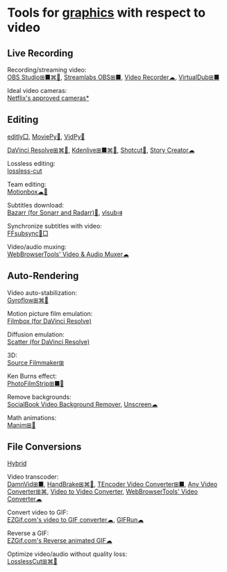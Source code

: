 
# Tools for [graphics](https://trendless.tech/graphics/) with respect to video

## Live Recording

Recording/streaming video:  
[OBS Studio⊞■⌘🐧](https://obsproject.com/),
[Streamlabs OBS⊞■](https://streamlabs.com/streamlabs-obs),
[Video Recorder☁](https://webbrowsertools.com/video-recorder/),
[VirtualDub⊞■](https://sourceforge.net/projects/virtualdub/)

Ideal video cameras:  
[Netflix's approved cameras*](https://partnerhelp.netflixstudios.com/hc/en-us/articles/360000579527-Cameras-and-Image-Capture)

## Editing

[editly□](https://github.com/mifi/editly),
[MoviePy🐍](https://zulko.github.io/moviepy/),
[VidPy🐍](https://antiboredom.github.io/vidpy/)

[DaVinci Resolve⊞⌘🐧](https://www.blackmagicdesign.com/products/davinciresolve/),
[Kdenlive⊞■⌘🐧](https://kdenlive.org/),
[Shotcut🐧](https://www.shotcut.org/),
[Story Creator☁](https://storycreatorapp.com/)

Lossless editing:  
[lossless-cut](https://github.com/mifi/lossless-cut)

Team editing:  
[Motionbox☁🤝](https://motionbox.io/)

Subtitles download:  
[Bazarr (for Sonarr and Radarr)💾](https://www.bazarr.media/),
[vlsub⇉](https://github.com/exebetche/vlsub)

Synchronize subtitles with video:  
[FFsubsync🐧□](https://github.com/smacke/ffsubsync)

Video/audio muxing:  
[WebBrowserTools' Video & Audio Muxer☁](https://webbrowsertools.com/video-audio-muxer/)

## Auto-Rendering

Video auto-stabilization:  
[Gyroflow⊞⌘🐧](https://gyroflow.xyz/)

Motion picture film emulation:  
[Filmbox (for DaVinci Resolve)](https://videovillage.com/filmbox/)

Diffusion emulation:  
[Scatter (for DaVinci Resolve)](https://videovillage.com/scatter/)

3D:  
[Source Filmmaker⊞](https://store.steampowered.com/app/1840/Source_Filmmaker/)

Ken Burns effect:  
[PhotoFilmStrip⊞■🐧](https://www.photofilmstrip.org/en/)

Remove backgrounds:  
[SocialBook Video Background Remover](https://socialbook.io/remove-video-background),
[Unscreen☁](https://www.unscreen.com/)

Math animations:  
[Manim⊞🐧](https://www.manim.community/)

## File Conversions

[Hybrid](https://www.selur.de/)

Video transcoder:  
[DamnVid⊞■](https://damnvid.en.softonic.com/),
[HandBrake⊞⌘🐧](https://handbrake.fr/),
[TEncoder Video Converter⊞■](https://www.fosshub.com/TEncoder-Video-Converter.html),
[Any Video Converter⊞⌘](https://www.anvsoft.com/any-video-converter-free.html),
[Video to Video Converter](https://www.videotovideo.org/),
[WebBrowserTools' Video Converter☁](https://webbrowsertools.com/video-converter/)

Convert video to GIF:  
[EZGif.com's video to GIF converter☁](https://ezgif.com/video-to-gif),
[GIFRun☁](https://gifrun.com/)

Reverse a GIF:  
[EZGif.com's Reverse animated GIF☁](https://ezgif.com/reverse)

Optimize video/audio without quality loss:  
[LosslessCut⊞⌘🐧](https://mifi.no/losslesscut/)
